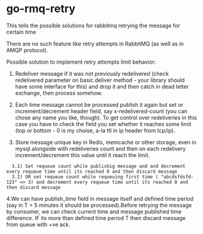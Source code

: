 # go-rmq-retry
This tells the possible solutions for rabbitmq retrying the message for certain time



There are no such feature like retry attempts in RabbitMQ (as well as in AMQP protocol).

Possible solution to implement retry attempts limit behavior:

1. Redeliver message if it was not previously redelivered (check redelivered parameter on basic.deliver method - your library should have some interface for this) and drop it and then catch in dead letter exchange, then process somehow.

2. Each time message cannot be processed publish it again but set or increment/decrement header field, say x-redelivered-count (you can chose any name you like, though). To get control over redeliveries in this case you have to check the field you set whether it reaches some limit (top or bottom - 0 is my choise, a-la ttl in ip header from tcp/ip).

3. Store message unique key in Redis, memcache or other storage, even in mysql alongside with redeliveries count and then on each redelivery increment/decrement this value until it reach the limit.

```
  3.1) Set requeue count while publishig message and and decrement every requeue time until its reached 0 and then discard message
  3.2) OR set requeue count while requeuing first time ( "abcdsfdsfd-123" => 3) and decrement every requeue time until its reached 0 and then discard message
````
4.We can have publish_time field in message itself and defined time period (say in T = 5 minutes it should be processed).Before retrying the message by consumer, we can check current time and message published time difference. IF its more than defined time period T then discard message from queue with +ve ack.
